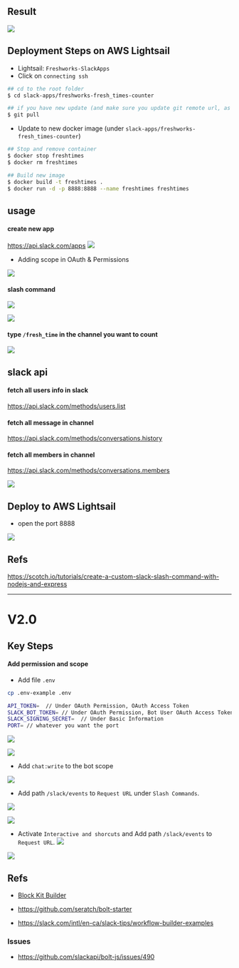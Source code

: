 ## Result

![](2020-04-24-12-03-41.png)

## Deployment Steps on AWS Lightsail

- Lightsail: `Freshworks-SlackApps`
- Click on `connecting ssh`

```bash
## cd to the root folder
$ cd slack-apps/freshworks-fresh_times-counter

## if you have new update (and make sure you update git remote url, as it's currently pointing to my repo)
$ git pull
```

- Update to new docker image (under `slack-apps/freshworks-fresh_times-counter`)

```bash
## Stop and remove container
$ docker stop freshtimes
$ docker rm freshtimes

## Build new image
$ docker build -t freshtimes .
$ docker run -d -p 8888:8888 --name freshtimes freshtimes
```

## usage

#### create new app

https://api.slack.com/apps
![](2020-04-24-12-19-01.png)

- Adding scope in OAuth & Permissions

![](2020-05-01-12-33-43.png)

#### slash command

![](2020-04-30-11-07-47.png)

![](2020-04-30-11-08-07.png)

#### type `/fresh_time` in the channel you want to count

![](2020-04-24-12-09-24.png)

## slack api

#### fetch all users info in slack

https://api.slack.com/methods/users.list

#### fetch all message in channel

https://api.slack.com/methods/conversations.history

#### fetch all members in channel

https://api.slack.com/methods/conversations.members

![](2020-04-24-00-41-05.png)

## Deploy to AWS Lightsail

- open the port 8888

![](2020-05-01-14-37-44.png)

## Refs

https://scotch.io/tutorials/create-a-custom-slack-slash-command-with-nodejs-and-express

---

# V2.0

## Key Steps

#### Add permission and scope

- Add file `.env`

```bash
cp .env-example .env
```

```bash
API_TOKEN=  // Under OAuth Permission, OAuth Access Token
SLACK_BOT_TOKEN= // Under OAuth Permission, Bot User OAuth Access Token
SLACK_SIGNING_SECRET=  // Under Basic Information
PORT= // whatever you want the port
```

![](2020-12-20-18-29-55.png)

![](2020-12-20-18-32-10.png)

- Add `chat:write` to the bot scope

![](2020-12-20-18-36-09.png)

- Add path `/slack/events` to `Request URL` under `Slash Commands`.

![](2020-12-20-18-42-00.png)

![](2020-12-20-18-41-29.png)

- Activate `Interactive and shorcuts` and Add path `/slack/events` to `Request URL`.
  ![](2020-12-20-18-25-56.png)

![](2020-12-20-18-21-21.png)

## Refs

- [Block Kit Builder](https://app.slack.com/block-kit-builder)

- https://github.com/seratch/bolt-starter

- https://slack.com/intl/en-ca/slack-tips/workflow-builder-examples

### Issues

- https://github.com/slackapi/bolt-js/issues/490
